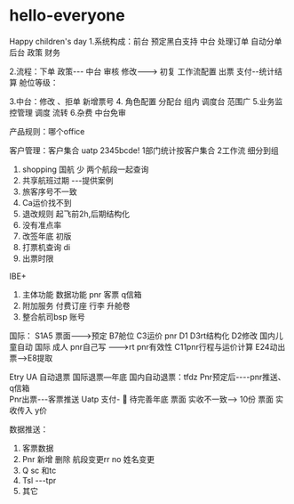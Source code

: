 # hello-everyone
Happy children's day
1.系统构成：前台 预定黑白支持   中台 处理订单 自动分单  后台 政策 财务

2.流程：下单 政策--- 中台 审核 修改---> 初复 工作流配置 出票 支付--统计结算
舱位等级：

3.中台：修改 、拒单 新增票号 
4. 角色配置 分配台 组内 调度台 范围广
5.业务监控管理 调度 流转 
6.杂费 中台免审

产品规则：哪个office 

客户管理：客户集合  uatp
2345bcde!
1部门统计按客户集合   2工作流 细分到组

1.	shopping 国航 少 两个航段一起查询
2.	共享航班过期 ---提供案例
3.	旅客序号不一致
4.	Ca运价找不到
5.	退改规则 起飞前2h,后期结构化
6.	没有准点率
7.	改签年底 初版
8.	打票机查询 di
9.	出票时限

IBE+
1.	主体功能 数据功能 pnr 客票 q信箱
2.	附加服务 付费订座 行李  升舱卷 
3.	整合航司bsp 账号

国际：
S1A5 票面--->预定 B7舱位 C3运价  pnr D1 D3rt结构化 D2修改 国内儿童自动 国际 成人 pnr自己写 --->rt pnr有效性 C11pnr行程与运价计算 E24动出票—>E8提取

Etry
UA 自动退票 
国际退票—年底
国内自动退票：tfdz 
Pnr预定后----pnr推送、q信箱   
Pnr出票---客票推送
 Uatp 支付-  待完善年底
票面 实收不一致—>  10份  票面 实收传入 y价

数据推送：
1.	客票数据
2.	Pnr 新增 删除 航段变更rr  no 姓名变更
3.	Q sc 和tc
4.	Tsl ---tpr
5.	其它

